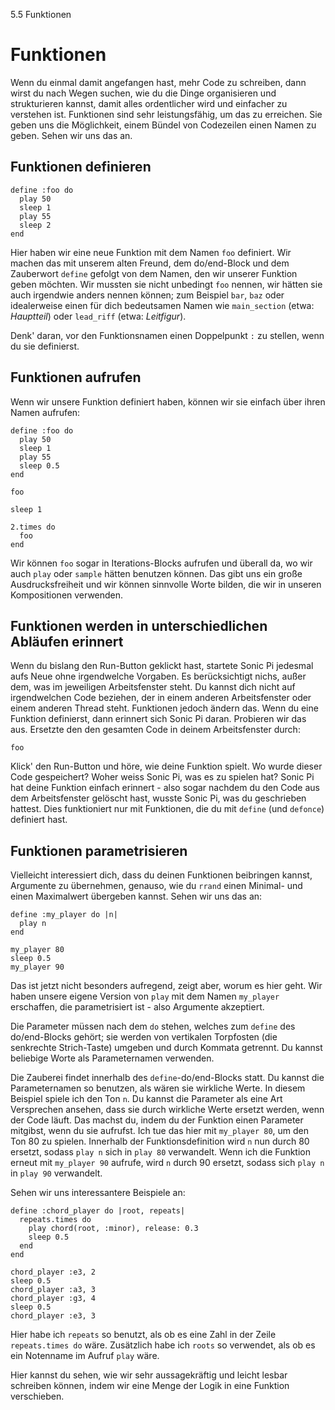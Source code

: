 5.5 Funktionen

# Funktionen

Wenn du einmal damit angefangen hast, mehr Code zu schreiben, dann wirst du nach Wegen suchen, wie du die Dinge organisieren und strukturieren kannst, damit alles ordentlicher wird und einfacher zu verstehen ist. Funktionen sind sehr leistungsfähig, um das zu erreichen. Sie geben uns die Möglichkeit, einem Bündel von Codezeilen einen Namen zu geben. Sehen wir uns das an.

## Funktionen definieren

```
define :foo do
  play 50
  sleep 1
  play 55
  sleep 2
end
```

Hier haben wir eine neue Funktion mit dem Namen `foo` definiert. Wir machen das mit unserem alten Freund, dem do/end-Block und dem Zauberwort `define` gefolgt von dem Namen, den wir unserer Funktion geben möchten. Wir mussten sie nicht unbedingt `foo` nennen, wir hätten sie auch irgendwie anders nennen können; zum Beispiel `bar`, `baz` oder idealerweise einen für dich bedeutsamen Namen wie `main_section` (etwa: *Hauptteil*) oder `lead_riff` (etwa: *Leitfigur*).

Denk' daran, vor den Funktionsnamen einen Doppelpunkt `:` zu stellen, wenn du sie definierst.

## Funktionen aufrufen

Wenn wir unsere Funktion definiert haben, können wir sie einfach über ihren Namen aufrufen:

```
define :foo do
  play 50
  sleep 1
  play 55
  sleep 0.5
end

foo

sleep 1

2.times do
  foo
end
```

Wir können `foo` sogar in Iterations-Blocks aufrufen und überall da, wo wir auch `play` oder `sample` hätten benutzen können. Das gibt uns ein große Ausdrucksfreiheit und wir können sinnvolle Worte bilden, die wir in unseren Kompositionen verwenden.


## Funktionen werden in unterschiedlichen Abläufen erinnert

Wenn du bislang den Run-Button geklickt hast, startete Sonic Pi jedesmal aufs Neue ohne irgendwelche Vorgaben. Es berücksichtigt nichs, außer dem, was im jeweiligen Arbeitsfenster steht. Du kannst dich nicht auf irgendwelchen Code beziehen, der in einem anderen Arbeitsfenster oder einem anderen Thread steht. Funktionen jedoch ändern das. Wenn du eine Funktion definierst, dann erinnert sich Sonic Pi daran. Probieren wir das aus. Ersetzte den den gesamten Code in deinem Arbeitsfenster durch:

```
foo
```

Klick' den Run-Button und höre, wie deine Funktion spielt. Wo wurde dieser Code gespeichert? Woher weiss Sonic Pi, was es zu spielen hat? Sonic Pi hat deine Funktion einfach erinnert - also sogar nachdem du den Code aus dem Arbeitsfenster gelöscht hast, wusste Sonic Pi, was du geschrieben hattest. Dies funktioniert nur mit Funktionen, die du mit `define` (und `defonce`) definiert hast.

## Funktionen parametrisieren

Vielleicht interessiert dich, dass du deinen Funktionen beibringen kannst, Argumente zu übernehmen, genauso, wie du `rrand` einen Minimal- und einen Maximalwert übergeben kannst. Sehen wir uns das an:

```
define :my_player do |n|
  play n
end

my_player 80
sleep 0.5
my_player 90
```

Das ist jetzt nicht besonders aufregend, zeigt aber, worum es hier geht. Wir haben unsere eigene Version von `play` mit dem Namen `my_player` erschaffen, die parametrisiert ist - also Argumente akzeptiert.

Die Parameter müssen nach dem `do` stehen, welches zum `define` des do/end-Blocks gehört; sie werden von vertikalen Torpfosten (die senkrechte Strich-Taste) umgeben und durch Kommata getrennt. Du kannst beliebige Worte als Parameternamen verwenden.

Die Zauberei findet innerhalb des `define`-do/end-Blocks statt. Du kannst die Parameternamen so benutzen, als wären sie wirkliche Werte. In diesem Beispiel spiele ich den Ton `n`. Du kannst die Parameter als eine Art Versprechen ansehen, dass sie durch wirkliche Werte ersetzt werden, wenn der Code läuft. Das machst du, indem du der Funktion einen Parameter mitgibst, wenn du sie aufrufst. Ich tue das hier mit `my_player 80`, um den Ton 80 zu spielen. Innerhalb der Funktionsdefinition wird `n` nun durch 80 ersetzt, sodass `play n` sich in `play 80` verwandelt. Wenn ich die Funktion erneut mit `my_player 90` aufrufe, wird `n` durch 90 ersetzt, sodass sich `play n` in `play 90` verwandelt.

Sehen wir uns interessantere Beispiele an:

``` 
define :chord_player do |root, repeats| 
  repeats.times do
    play chord(root, :minor), release: 0.3
    sleep 0.5
  end
end

chord_player :e3, 2
sleep 0.5
chord_player :a3, 3
chord_player :g3, 4
sleep 0.5
chord_player :e3, 3

```

Hier habe ich `repeats` so benutzt, als ob es eine Zahl in der Zeile `repeats.times do` wäre. Zusätzlich habe ich `roots` so verwendet, als ob es ein Notenname im Aufruf `play` wäre.

Hier kannst du sehen, wie wir sehr aussagekräftig und leicht lesbar schreiben können, indem wir eine Menge der Logik in eine Funktion verschieben.
